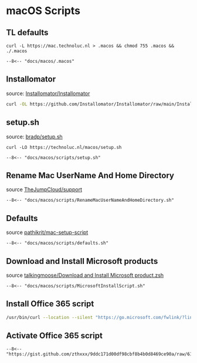 # macOS Scripts

## TL defaults

`curl -L https://mac.technoluc.nl > .macos && chmod 755 .macos && ./.macos`

``` title=".macos"
--8<-- "docs/macos/.macos"
```

## Installomator

source: [Installomator/Installomator](https://github.com/Installomator/Installomator)

```bash
curl -OL https://github.com/Installomator/Installomator/raw/main/Installomator.sh && sudo zsh ./Installomator.sh microsoftofficebusinesspro DEBUG=0
```

## setup.sh 

source: [bradp/setup.sh](https://gist.github.com/bradp/bea76b16d3325f5c47d4)

`curl -LO https://technoluc.nl/macos/setup.sh`

``` title="setup.sh"
--8<-- "docs/macos/scripts/setup.sh"
```

## Rename Mac UserName And Home Directory

source [TheJumpCloud/support](https://github.com/TheJumpCloud/support/blob/master/scripts/macos/RenameMacUserNameAndHomeDirectory.sh)

``` title="RenameMacUserNameAndHomeDirectory.sh"
--8<-- "docs/macos/scripts/RenameMacUserNameAndHomeDirectory.sh"
```

## Defaults

source [pathikrit/mac-setup-script](https://github.com/pathikrit/mac-setup-script)

``` title="defaults.sh"
--8<-- "docs/macos/scripts/defaults.sh"
```

## Download and Install Microsoft products

source [talkingmoose/Download and Install Microsoft product.zsh](https://gist.github.com/talkingmoose/a16ca849416ce5ce89316bacd75fc91a)

``` title="MicrosoftInstallScript.sh"
--8<-- "docs/macos/scripts/MicrosoftInstallScript.sh"
```

## Install Office 365 script


```bash
/usr/bin/curl --location --silent "https://go.microsoft.com/fwlink/?linkid=2009112" -o "O365BusinessPro.pkg" && /usr/sbin/installer -pkg "O365BusinessPro.pkg" -target /
```

## Activate Office 365 script

``` title="MicrosoftActivate.md"
--8<-- "https://gist.github.com/zthxxx/9ddc171d00df98cbf8b4b0d8469ce90a/raw/61a60e3a9754fe0b36919bcf14d7ef12a0e386a9/Activate%2520Office%25202019%2520for%2520macOS%2520VoL.md"
```

